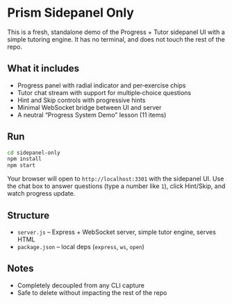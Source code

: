 # Prism Sidepanel Only

This is a fresh, standalone demo of the Progress + Tutor sidepanel UI with a simple tutoring engine. It has no terminal, and does not touch the rest of the repo.

## What it includes

- Progress panel with radial indicator and per‑exercise chips
- Tutor chat stream with support for multiple‑choice questions
- Hint and Skip controls with progressive hints
- Minimal WebSocket bridge between UI and server
- A neutral “Progress System Demo” lesson (11 items)

## Run

```bash
cd sidepanel-only
npm install
npm start
```

Your browser will open to `http://localhost:3301` with the sidepanel UI. Use the chat box to answer questions (type a number like `1`), click Hint/Skip, and watch progress update.

## Structure

- `server.js` – Express + WebSocket server, simple tutor engine, serves HTML
- `package.json` – local deps (`express`, `ws`, `open`)

## Notes

- Completely decoupled from any CLI capture
- Safe to delete without impacting the rest of the repo

